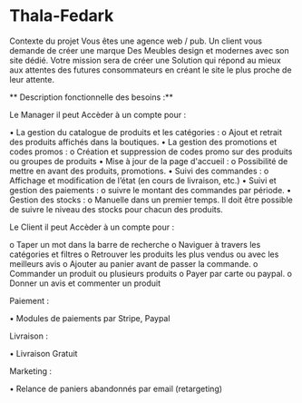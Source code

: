 # Thala-Fedark

Contexte du projet
Vous êtes une agence web / pub.
Un client vous demande de créer une marque Des Meubles design et modernes avec son site dédié.
Votre mission sera de créer une Solution qui répond au mieux aux attentes des futures consommateurs en créant le site le plus proche de leur attente.

**
Description fonctionnelle des besoins :**

Le Manager il peut Accèder à un compte pour :

•	La gestion du catalogue de produits et les catégories :
o	Ajout et retrait des produits affichés dans la boutiques.
•	La gestion des promotions et codes promos :
o	Création et suppression de codes promo sur des produits ou groupes de produits
•	Mise à jour de la page d'accueil :
o	Possibilité de mettre en avant des produits, promotions.
•	 Suivi des commandes :
o	Affichage et modification de l’état (en cours de livraison, etc.)
•	Suivi et gestion des paiements :
o	suivre le montant des commandes par période.
•	 Gestion des stocks :
o	Manuelle dans un premier temps. Il doit être possible de suivre le niveau des stocks pour chacun des produits.

Le Client il peut Accèder à un compte pour :

o	Taper un mot dans la barre de recherche
o	Naviguer à travers les catégories et filtres
o	Retrouver les produits les plus vendus ou avec les meilleurs avis
o	Ajouter au panier avant de passer la commande.
o	Commander un produit ou plusieurs produits
o	Payer par carte ou paypal.
o	Donner un avis et commenter un produit

Paiement :

•	Modules de paiements par Stripe, Paypal

Livraison :

•	Livraison Gratuit

Marketing :

•	Relance de paniers abandonnés par email (retargeting)
